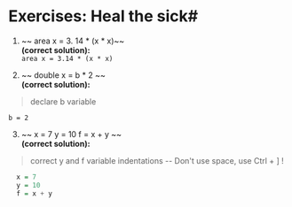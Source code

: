 # Exercises: Heal the sick#

1. ~~ area x = 3. 14 * (x * x)~~ \
  **(correct solution):**   
  ```area x = 3.14 * (x * x)```

2. ~~ double x = b * 2 ~~  
  **(correct solution):**  
  > declare b variable

  `b = 2`

3. ~~ x = 7
    y = 10
  f = x + y ~~  
  **(correct solution):**
  > correct y and f variable indentations
  -- Don't use space, use Ctrl + ] !
  ```haskell
    x = 7
    y = 10
    f = x + y
  ```
